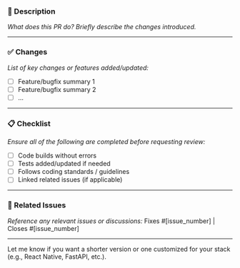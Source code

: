 ### 📝 Description

*What does this PR do? Briefly describe the changes introduced.*

---

### ✅ Changes

*List of key changes or features added/updated:*

* [ ] Feature/bugfix summary 1
* [ ] Feature/bugfix summary 2
* [ ] ...

---

### 📋 Checklist

*Ensure all of the following are completed before requesting review:*

* [ ] Code builds without errors
* [ ] Tests added/updated if needed
* [ ] Follows coding standards / guidelines
* [ ] Linked related issues (if applicable)

---

### 🔗 Related Issues

*Reference any relevant issues or discussions:*
Fixes #\[issue\_number] | Closes #\[issue\_number]

---

Let me know if you want a shorter version or one customized for your stack (e.g., React Native, FastAPI, etc.).
